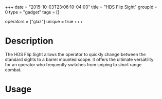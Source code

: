 +++
date = "2015-10-03T23:06:10-04:00"
title = "HDS Flip Sight"
groupId = 0
type = "gadget"
tags = []

operators = ["glaz"]
unique = true
+++

# Description

The HDS Flip Sight allows the operator to quickly change between the standard sights to a barrel mounted scope. It offers the ultimate versatility for an operator who frequently switches from sniping to short range combat.

# Usage
